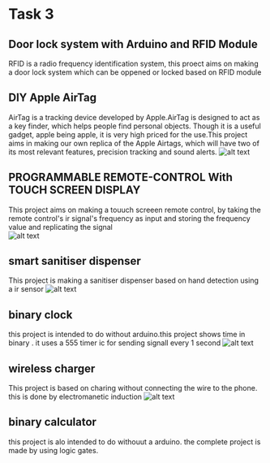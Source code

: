 # Task 3
## Door lock system with Arduino and RFID Module
RFID is a radio frequency identification system, this proect aims on making a door lock system which can be oppened or locked based on RFID module 
## DIY Apple AirTag
AirTag is a tracking device developed by Apple.AirTag is designed to act as a key finder, which helps people find personal objects. Though it is a useful gadget, apple being apple, it is very high priced for the use.This project aims in making our own replica of the Apple Airtags, which will have two of its most relevant features, precision tracking and sound alerts. 
![alt text](https://img.buzzfeed.com/buzzfeed-static/static/2021-04/22/16/asset/9cf877e66f7e/anigif_sub-buzz-494-1619110522-8.gif)
## PROGRAMMABLE REMOTE-CONTROL With TOUCH SCREEN DISPLAY
This project aims on making a touuch screeen remote control, by taking the remote control's ir signal's frequency as input and storing the frequency value and replicating the signal  
![alt text](https://encrypted-tbn0.gstatic.com/images?q=tbn:ANd9GcRFuBEA3T1U8KvBT3vrbmd1hCF2cWZvQaB75fSfgKBnz8eZRUYty28zQSvyOhdm7wIMe8U&usqp=CAU)
## smart sanitiser dispenser
This project is making a sanitiser dispenser based on hand detection using a ir sensor 
![alt text](https://m.media-amazon.com/images/I/41iTl945ZuL._SX425_.jpg)
## binary clock
this project is intended to do without arduino.this project shows time in binary . it uses a 555 timer ic for sending signall every 1 second
![alt text](https://www.wikihow.com/images/thumb/e/e2/Read-a-Binary-Clock-Step-1-Version-3.jpg/v4-460px-Read-a-Binary-Clock-Step-1-Version-3.jpg)
## wireless charger
This project is based on charing without connecting the wire to the phone. this is done by electromanetic induction
![alt text](https://c.tenor.com/Bd8pAzVBFx0AAAAd/wireless-charger-tech.gif)
## binary calculator 
this project is alo intended to do withouut a arduino. the complete project is made by using logic gates.
